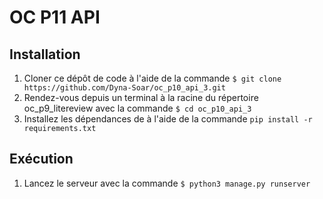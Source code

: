 # OC P11 API

## Installation

1. Cloner ce dépôt de code à l'aide de la commande `$ git clone https://github.com/Dyna-Soar/oc_p10_api_3.git`
2. Rendez-vous depuis un terminal à la racine du répertoire oc_p9_litereview avec la commande `$ cd oc_p10_api_3`
3. Installez les dépendances de à l'aide de la commande `pip install -r requirements.txt` 


## Exécution

1. Lancez le serveur avec la commande `$ python3 manage.py runserver`